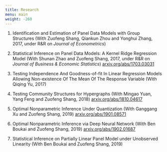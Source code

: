 ```yaml
---
title: Research
menu: main
weight: -260
---
```


1. Identification and Estimation of Panel Data Models with Group Structures (With Zuofeng Shang, Qiankun Zhou and Yonghui Zhang, 2017, under R&R on <i>Journal of Econometrics</i>)

2. Statistical Inference on Panel Data Models: A Kernel Ridge Regression Model (With Shunan Zhao and Zuofeng Shang, 2017,  under R&R on <i>Journal of Business & Economic Statistics</i>)  <a href="https://arxiv.org/abs/1703.03031
" target="_blank">arxiv.org/abs/1703.03031</a>

3. Testing Independence And Goodness-of-fit In Linear Regression  Models Allowing Non-existence Of The Mean Of The Response Variable (With Qiqing Yu, 2017)

4. Testing Community Structures for Hypergraphs (With Mingao Yuan, Yang Feng and Zuofeng Shang, 2018) <a href="https://arxiv.org/abs/1810.04617
" target="_blank">arxiv.org/abs/1810.04617</a>


5. Optimal Nonparametric Inference Under Quantization (With Ganggang Xu and Zuofeng Shang, 2019)  <a href="https://arxiv.org/abs/1901.08571" target="_blank">arxiv.org/abs/1901.08571</a>

6. Optimal Nonparametric Inference via Deep Neural Network (With Ben Boukai and Zuofeng Shang, 2019) <a href="https://arxiv.org/abs/1902.01687" target="_blank">arxiv.org/abs/1902.01687</a>

7. Statistical Inference on Partially Linear Panel Model under Unobserved Linearity (With Ben Boukai and Zuofeng Shang, 2019)
